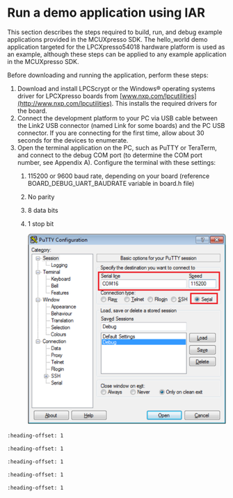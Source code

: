 # Run a demo application using IAR

This section describes the steps required to build, run, and debug example applications provided in the MCUXpresso SDK. The hello\_world demo application targeted for the LPCXpresso54018 hardware platform is used as an example, although these steps can be applied to any example application in the MCUXpresso SDK.

Before downloading and running the application, perform these steps:

1.  Download and install LPCScrypt or the Windows® operating systems driver for LPCXpresso boards from [www.nxp.com/lpcutilities](http://www.nxp.com/lpcutilities). This installs the required drivers for the board.
2.  Connect the development platform to your PC via USB cable between the Link2 USB connector \(named Link for some boards\) and the PC USB connector. If you are connecting for the first time, allow about 30 seconds for the devices to enumerate.
3.  Open the terminal application on the PC, such as PuTTY or TeraTerm, and connect to the debug COM port \(to determine the COM port number, see Appendix A\). Configure the terminal with these settings:
    1.  115200 or 9600 baud rate, depending on your board \(reference BOARD\_DEBUG\_UART\_BAUDRATE variable in board.h file\)
    2.  No parity
    3.  8 data bits
    4.  1 stop bit

        ![](../images/terminal_putty_configuration.png "Terminal (PuTTY) configuration")

```{include} ../topics/build_an_non-xip_plain_load_example_application.md
:heading-offset: 1
```

```{include} ../topics/run_a_non-xip_plain_load_example_application_using_001.md
:heading-offset: 1
```

```{include} ../topics/run_a_non-xip_plain_load_example_application_using.md
:heading-offset: 1
```

```{include} ../topics/build_an_xip_example_application_003.md
:heading-offset: 1
```

```{include} ../topics/run_an_xip_example_application.md
:heading-offset: 1
```

